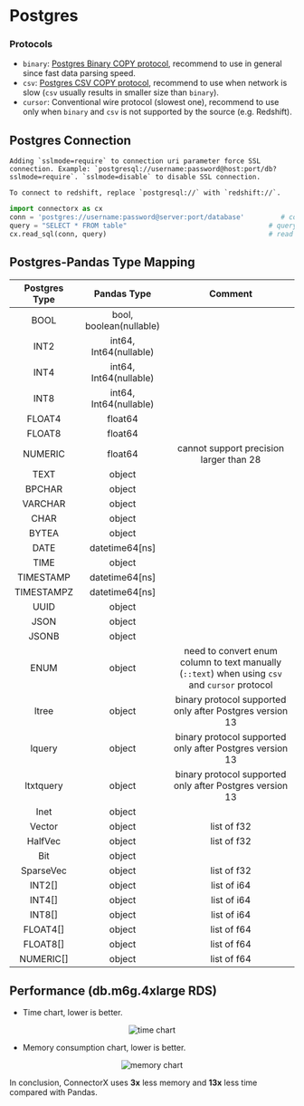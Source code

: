 # Postgres

### Protocols
* `binary`: [Postgres Binary COPY protocol](https://www.postgresql.org/docs/current/sql-copy.html), recommend to use in general since fast data parsing speed.
* `csv`: [Postgres CSV COPY protocol](https://www.postgresql.org/docs/current/sql-copy.html), recommend to use when network is slow (`csv` usually results in smaller size than `binary`).
* `cursor`: Conventional wire protocol (slowest one), recommend to use only when `binary` and `csv` is not supported by the source (e.g. Redshift).

## Postgres Connection
```{hint}
Adding `sslmode=require` to connection uri parameter force SSL connection. Example: `postgresql://username:password@host:port/db?sslmode=require`. `sslmode=disable` to disable SSL connection.

To connect to redshift, replace `postgresql://` with `redshift://`.
```

```py
import connectorx as cx
conn = 'postgres://username:password@server:port/database'         # connection token
query = "SELECT * FROM table"                                   # query string
cx.read_sql(conn, query)                                        # read data from Postgres
```

## Postgres-Pandas Type Mapping

| Postgres Type   |      Pandas Type          |  Comment                           |
|:---------------:|:-------------------------:|:----------------------------------:|
| BOOL            | bool, boolean(nullable)   |                                    |
| INT2            | int64, Int64(nullable)    |                                    |
| INT4            | int64, Int64(nullable)    |                                    |
| INT8            | int64, Int64(nullable)    |                                    |
| FLOAT4          | float64                   |                                    |
| FLOAT8          | float64                   |                                    |
| NUMERIC         | float64                   | cannot support precision larger than 28                                    |
| TEXT            | object                    |                                    |
| BPCHAR          | object                    |                                    |
| VARCHAR         | object                    |                                    |
| CHAR            | object                    |                                    |
| BYTEA           | object                    |                                    |
| DATE            | datetime64[ns]            |                                    |
| TIME            | object                    |                                    |
| TIMESTAMP       | datetime64[ns]            |                                    |
| TIMESTAMPZ      | datetime64[ns]            |                                    |
| UUID            | object                    |                                    |
| JSON            | object                    |                                    |
| JSONB           | object                    |                                    |
| ENUM            | object                    | need to convert enum column to text manually (`::text`) when using `csv` and `cursor` protocol |
| ltree           | object                    | binary protocol supported only after Postgres version 13 |
| lquery          | object                    | binary protocol supported only after Postgres version 13 |
| ltxtquery       | object                    | binary protocol supported only after Postgres version 13 |
| Inet            | object                    |                                    |
| Vector          | object                    | list of f32                        |
| HalfVec         | object                    | list of f32                        |
| Bit             | object                    |                                    |
| SparseVec       | object                    | list of f32                        |
| INT2[]          | object                    | list of i64                        |
| INT4[]          | object                    | list of i64                        |
| INT8[]          | object                    | list of i64                        |
| FLOAT4[]        | object                    | list of f64                        |
| FLOAT8[]        | object                    | list of f64                        |
| NUMERIC[]       | object                    | list of f64                        |

## Performance (db.m6g.4xlarge RDS)

- Time chart, lower is better.

<p align="center"><img alt="time chart" src="https://raw.githubusercontent.com/sfu-db/connector-agent/main/assets/pg-time.png"/></p>

- Memory consumption chart, lower is better.

<p align="center"><img alt="memory chart" src="https://raw.githubusercontent.com/sfu-db/connector-agent/main/assets/pg-mem.png"/></p>

In conclusion, ConnectorX uses **3x** less memory and **13x** less time compared with Pandas.
